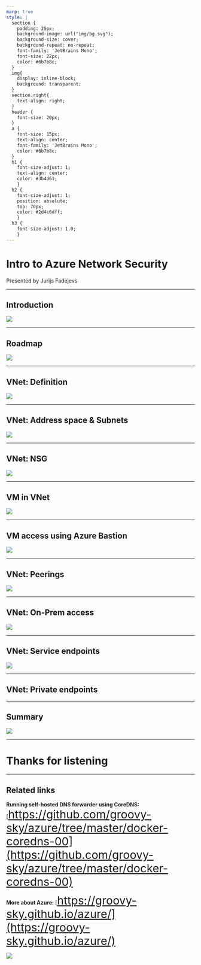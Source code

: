 ```yaml
---
marp: true
style: |
  section {
    padding: 25px;
    background-image: url("img/bg.svg");
    background-size: cover; 
    background-repeat: no-repeat;
    font-family: 'JetBrains Mono';
    font-size: 22px;
    color: #6b7b8c;
  }
  img{
    display: inline-block;
    background: transparent;
  }
  section.right{
    text-align: right;
  }
  header {
    font-size: 20px;
  }
  a {
    font-size: 15px;
    text-align: center;
    font-family: 'JetBrains Mono';
    color: #6b7b8c;
  }
  h1 {
    font-size-adjust: 1;
    text-align: center;
    color: #3b4d61;
    }
  h2 {
    font-size-adjust: 1;
    position: absolute;
    top: 70px;
    color: #2d4c6dff;
    }
  h3 {
    font-size-adjust: 1.0;
    }
---
```


# Intro to Azure Network Security
<!-- _class: right -->
Presented by Jurijs Fadejevs

---

## Introduction

<!-- paginate: true -->
<!-- header: 'Intro to Azure Network Security' -->
<!-- footer: 'https://github.com/groovy-sky' -->

![](img/intro.svg)

---

## Roadmap

![](img/vnet_param.svg)

---

## VNet: Definition

![](img/vnet_definition.svg)


---

## VNet: Address space & Subnets

![](img/addr_def.svg)


---


## VNet: NSG

![](img/nsg_definition.svg)

---


## VM in VNet

![](img/vm_in_vnet.svg)

---

## VM access using Azure Bastion

![](img/vm_bastion_access.svg)


---

## VNet: Peerings
![](img/vnet_peering.svg)

---

## VNet: On-Prem access

![](img/vm_on_prem_access.svg)

---

## VNet: Service endpoints

![](img/service_endpoint.svg)


---


## VNet: Private endpoints

---



## Summary
![](img/summary.svg)


---

<!-- header: '' -->
<!-- footer: '' -->
<!-- paginate: false -->
# Thanks for listening

---

<style scoped>
section {
  font-size: 30px;
}
a {
  font-size: 30px;
}
</style>

## Related links

**Running self-hosted DNS forwarder using CoreDNS:**
[https://github.com/groovy-sky/azure/tree/master/docker-coredns-00](https://github.com/groovy-sky/azure/tree/master/docker-coredns-00)


**More about Azure:**
[https://groovy-sky.github.io/azure/](https://groovy-sky.github.io/azure/)

![](img/watch_and_star.svg)
